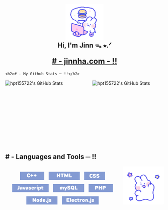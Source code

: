 <body>
  <div align="center">
    <img src="mongmong9.gif" width='120px' alt="Jinn" />
    <h2 style='margin: 0;'>Hi, I'm Jinn ᯓ ⭑.ᐟ</h2>
    <h3> <a class="webLink" style='font-size: 24px; font-weight: bold;' href="http://jinnha.com" target="_blank"> # - jinnha.com - !! </a> </h3>
  </div>
  <div>
    
    <h2># - My Github Stats ─ !!</h2>
 <div style="display: flex; justify-content: space-between;">
    <img src="https://github-readme-stats.vercel.app/api/top-langs/?username=hpt155722&theme=buefy&show_icons=true&hide_border=true&layout=compact" alt="hpt155722's GitHub Stats" style="width: 45%; height: 200px; object-fit: cover;" />
    <img src="https://github-readme-streak-stats.herokuapp.com/?user=hpt155722&theme=buefy&hide_border=true" alt="hpt155722's GitHub Stats" style="width: 45%; height: 200px; object-fit: cover;" />
</div>

<h2> # - Languages and Tools ─ !! </h2>
    <div align="center">
      <img src="mongmong5.gif" style='width: 130px' align="right">
    </div>
  </div>
  <div>
    <br>
    <div align = "center" width: 60%;>
      <img src='languages/cpp.png' style='height: 26px;   margin-right: 10px; margin-bottom: 10px;'>
      <img src='languages/html.png' style='height: 26px;   margin-right: 10px; margin-bottom: 10px;'>
      <img src='languages/css.png' style='height: 26px;   margin-right: 10px; margin-bottom: 10px;'>
    <img src='languages/javascript.png' style='height: 26px;   margin-right: 10px; margin-bottom: 10px;'>
        <img src='languages/mysql.png' style='height: 26px;   margin-right: 10px; margin-bottom: 10px;'>
    <img src='languages/php.png' style='height: 26px;   margin-right: 10px; margin-bottom: 10px;'>
        <img src='languages/node.png' style='height: 26px;   margin-right: 10px; margin-bottom: 10px;'>
    <img src='languages/electron.png' style='height: 26px;   margin-right: 10px; margin-bottom: 10px;'>
    </div>
    <br>
